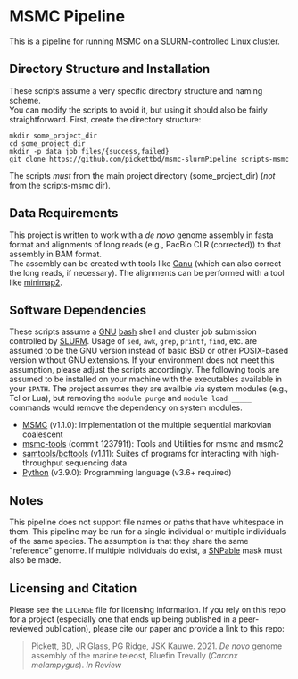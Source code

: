 # MSMC Pipeline
This is a pipeline for running MSMC on a SLURM-controlled Linux cluster. 

## Directory Structure and Installation
These scripts assume a very specific directory structure and naming scheme.  
You can modify the scripts to avoid it, but using it should also be fairly straightforward.
First, create the directory structure:
```
mkdir some_project_dir
cd some_project_dir
mkdir -p data job_files/{success,failed}
git clone https://github.com/pickettbd/msmc-slurmPipeline scripts-msmc
```
The scripts *must* from the main project directory (some_project_dir) (*not* from the scripts-msmc dir).

## Data Requirements
This project is written to work with a *de novo* genome assembly in fasta format and alignments of long reads (e.g., PacBio CLR (corrected)) to that assembly in BAM format.  
The assembly can be created with tools like [Canu](https://github.com/marbl/canu) (which can also correct the long reads, if necessary).
The alignments can be performed with a tool like [minimap2](https://github.com/lh3/minimap2).

## Software Dependencies
These scripts assume a [GNU](https://www.gnu.org) [bash](https://www.gnu.org/software/bash) shell and cluster job submission controlled by [SLURM](https://slurm.schedmd.com).
Usage of `sed`, `awk`, `grep`, `printf`, `find`, etc. are assumed to be the GNU version instead of basic BSD or other POSIX-based version without GNU extensions.
If your environment does not meet this assumption, please adjust the scripts accordingly.
The following tools are assumed to be installed on your machine with the executables available in your `$PATH`.
The project assumes they are availble via system modules (e.g., Tcl or Lua), but removing the `module purge` and `module load _____` commands would remove the dependency on system modules.
- [MSMC](https://github.com/stschiff/msmc) (v1.1.0): Implementation of the multiple sequential markovian coalescent 
- [msmc-tools](https://github.com/stschiff/msmc-tools) (commit 123791f): Tools and Utilities for msmc and msmc2 
- [samtools/bcftools](https://www.htslib.org) (v1.11): Suites of programs for interacting with high-throughput sequencing data
- [Python](https://python.org) (v3.9.0): Programming language (v3.6+ required)

## Notes
This pipeline does not support file names or paths that have whitespace in them.
This pipeline may be run for a single individual or multiple individuals of the same species. The assumption is that they share the same "reference" genome.
If multiple individuals do exist, a [SNPable](http://lh3lh3.users.sourceforge.net/snpable.shtml) mask must also be made.

## Licensing and Citation
Please see the `LICENSE` file for licensing information.
If you rely on this repo for a project (especially one that ends up being published in a peer-reviewed publication), please cite our paper and provide a link to this repo:
> Pickett, BD, JR Glass, PG Ridge, JSK Kauwe. 2021. *De novo* genome assembly of the marine teleost, Bluefin Trevally (*Caranx melampygus*). *In Review*

